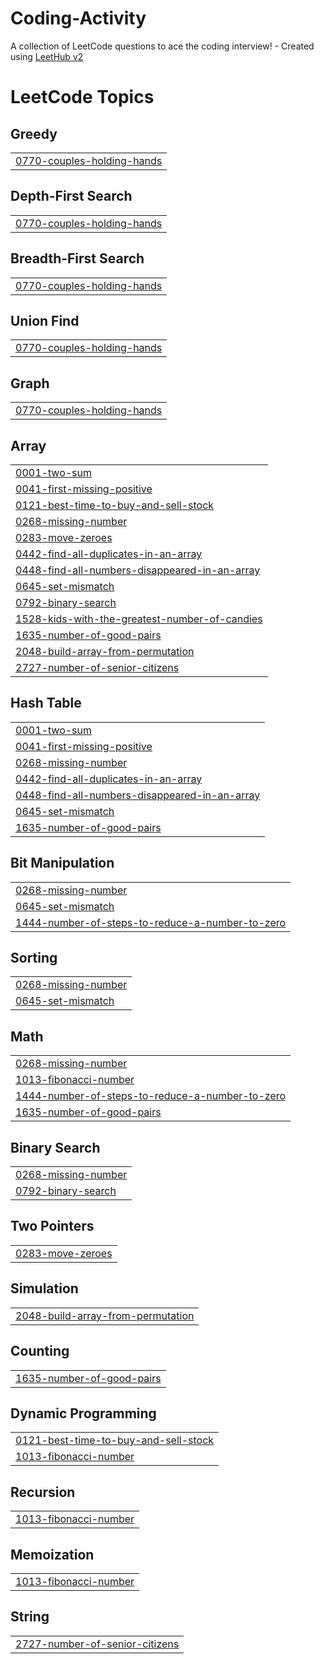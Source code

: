 # Coding-Activity
A collection of LeetCode questions to ace the coding interview! - Created using [LeetHub v2](https://github.com/arunbhardwaj/LeetHub-2.0)

<!---LeetCode Topics Start-->
# LeetCode Topics
## Greedy
|  |
| ------- |
| [0770-couples-holding-hands](https://github.com/kumkumbablani/Coding-Activity/tree/master/0770-couples-holding-hands) |
## Depth-First Search
|  |
| ------- |
| [0770-couples-holding-hands](https://github.com/kumkumbablani/Coding-Activity/tree/master/0770-couples-holding-hands) |
## Breadth-First Search
|  |
| ------- |
| [0770-couples-holding-hands](https://github.com/kumkumbablani/Coding-Activity/tree/master/0770-couples-holding-hands) |
## Union Find
|  |
| ------- |
| [0770-couples-holding-hands](https://github.com/kumkumbablani/Coding-Activity/tree/master/0770-couples-holding-hands) |
## Graph
|  |
| ------- |
| [0770-couples-holding-hands](https://github.com/kumkumbablani/Coding-Activity/tree/master/0770-couples-holding-hands) |
## Array
|  |
| ------- |
| [0001-two-sum](https://github.com/kumkumbablani/Coding-Activity/tree/master/0001-two-sum) |
| [0041-first-missing-positive](https://github.com/kumkumbablani/Coding-Activity/tree/master/0041-first-missing-positive) |
| [0121-best-time-to-buy-and-sell-stock](https://github.com/kumkumbablani/Coding-Activity/tree/master/0121-best-time-to-buy-and-sell-stock) |
| [0268-missing-number](https://github.com/kumkumbablani/Coding-Activity/tree/master/0268-missing-number) |
| [0283-move-zeroes](https://github.com/kumkumbablani/Coding-Activity/tree/master/0283-move-zeroes) |
| [0442-find-all-duplicates-in-an-array](https://github.com/kumkumbablani/Coding-Activity/tree/master/0442-find-all-duplicates-in-an-array) |
| [0448-find-all-numbers-disappeared-in-an-array](https://github.com/kumkumbablani/Coding-Activity/tree/master/0448-find-all-numbers-disappeared-in-an-array) |
| [0645-set-mismatch](https://github.com/kumkumbablani/Coding-Activity/tree/master/0645-set-mismatch) |
| [0792-binary-search](https://github.com/kumkumbablani/Coding-Activity/tree/master/0792-binary-search) |
| [1528-kids-with-the-greatest-number-of-candies](https://github.com/kumkumbablani/Coding-Activity/tree/master/1528-kids-with-the-greatest-number-of-candies) |
| [1635-number-of-good-pairs](https://github.com/kumkumbablani/Coding-Activity/tree/master/1635-number-of-good-pairs) |
| [2048-build-array-from-permutation](https://github.com/kumkumbablani/Coding-Activity/tree/master/2048-build-array-from-permutation) |
| [2727-number-of-senior-citizens](https://github.com/kumkumbablani/Coding-Activity/tree/master/2727-number-of-senior-citizens) |
## Hash Table
|  |
| ------- |
| [0001-two-sum](https://github.com/kumkumbablani/Coding-Activity/tree/master/0001-two-sum) |
| [0041-first-missing-positive](https://github.com/kumkumbablani/Coding-Activity/tree/master/0041-first-missing-positive) |
| [0268-missing-number](https://github.com/kumkumbablani/Coding-Activity/tree/master/0268-missing-number) |
| [0442-find-all-duplicates-in-an-array](https://github.com/kumkumbablani/Coding-Activity/tree/master/0442-find-all-duplicates-in-an-array) |
| [0448-find-all-numbers-disappeared-in-an-array](https://github.com/kumkumbablani/Coding-Activity/tree/master/0448-find-all-numbers-disappeared-in-an-array) |
| [0645-set-mismatch](https://github.com/kumkumbablani/Coding-Activity/tree/master/0645-set-mismatch) |
| [1635-number-of-good-pairs](https://github.com/kumkumbablani/Coding-Activity/tree/master/1635-number-of-good-pairs) |
## Bit Manipulation
|  |
| ------- |
| [0268-missing-number](https://github.com/kumkumbablani/Coding-Activity/tree/master/0268-missing-number) |
| [0645-set-mismatch](https://github.com/kumkumbablani/Coding-Activity/tree/master/0645-set-mismatch) |
| [1444-number-of-steps-to-reduce-a-number-to-zero](https://github.com/kumkumbablani/Coding-Activity/tree/master/1444-number-of-steps-to-reduce-a-number-to-zero) |
## Sorting
|  |
| ------- |
| [0268-missing-number](https://github.com/kumkumbablani/Coding-Activity/tree/master/0268-missing-number) |
| [0645-set-mismatch](https://github.com/kumkumbablani/Coding-Activity/tree/master/0645-set-mismatch) |
## Math
|  |
| ------- |
| [0268-missing-number](https://github.com/kumkumbablani/Coding-Activity/tree/master/0268-missing-number) |
| [1013-fibonacci-number](https://github.com/kumkumbablani/Coding-Activity/tree/master/1013-fibonacci-number) |
| [1444-number-of-steps-to-reduce-a-number-to-zero](https://github.com/kumkumbablani/Coding-Activity/tree/master/1444-number-of-steps-to-reduce-a-number-to-zero) |
| [1635-number-of-good-pairs](https://github.com/kumkumbablani/Coding-Activity/tree/master/1635-number-of-good-pairs) |
## Binary Search
|  |
| ------- |
| [0268-missing-number](https://github.com/kumkumbablani/Coding-Activity/tree/master/0268-missing-number) |
| [0792-binary-search](https://github.com/kumkumbablani/Coding-Activity/tree/master/0792-binary-search) |
## Two Pointers
|  |
| ------- |
| [0283-move-zeroes](https://github.com/kumkumbablani/Coding-Activity/tree/master/0283-move-zeroes) |
## Simulation
|  |
| ------- |
| [2048-build-array-from-permutation](https://github.com/kumkumbablani/Coding-Activity/tree/master/2048-build-array-from-permutation) |
## Counting
|  |
| ------- |
| [1635-number-of-good-pairs](https://github.com/kumkumbablani/Coding-Activity/tree/master/1635-number-of-good-pairs) |
## Dynamic Programming
|  |
| ------- |
| [0121-best-time-to-buy-and-sell-stock](https://github.com/kumkumbablani/Coding-Activity/tree/master/0121-best-time-to-buy-and-sell-stock) |
| [1013-fibonacci-number](https://github.com/kumkumbablani/Coding-Activity/tree/master/1013-fibonacci-number) |
## Recursion
|  |
| ------- |
| [1013-fibonacci-number](https://github.com/kumkumbablani/Coding-Activity/tree/master/1013-fibonacci-number) |
## Memoization
|  |
| ------- |
| [1013-fibonacci-number](https://github.com/kumkumbablani/Coding-Activity/tree/master/1013-fibonacci-number) |
## String
|  |
| ------- |
| [2727-number-of-senior-citizens](https://github.com/kumkumbablani/Coding-Activity/tree/master/2727-number-of-senior-citizens) |
<!---LeetCode Topics End-->